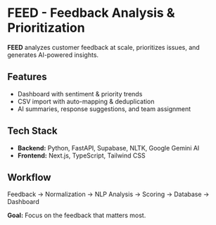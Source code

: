 # FEED - Feedback Analysis & Prioritization

**FEED** analyzes customer feedback at scale, prioritizes issues, and generates AI-powered insights.  

## Features
- Dashboard with sentiment & priority trends  
- CSV import with auto-mapping & deduplication  
- AI summaries, response suggestions, and team assignment  

## Tech Stack
- **Backend:** Python, FastAPI, Supabase, NLTK, Google Gemini AI  
- **Frontend:** Next.js, TypeScript, Tailwind CSS  

## Workflow
Feedback → Normalization → NLP Analysis → Scoring → Database → Dashboard  

**Goal:** Focus on the feedback that matters most.
